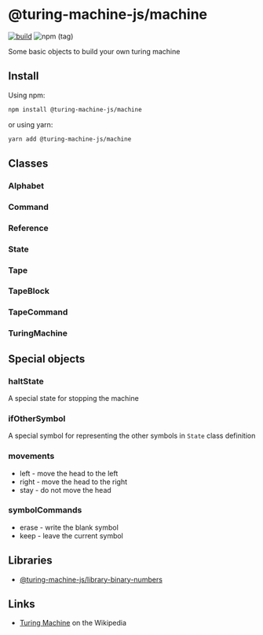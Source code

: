 # @turing-machine-js/machine

[![build](https://github.com/mellonis/turing-machine-js/actions/workflows/main.yml/badge.svg)](https://github.com/mellonis/turing-machine-js/actions/workflows/main.yml)
![npm (tag)](https://img.shields.io/npm/v/@turing-machine-js/machine)

Some basic objects to build your own turing machine  

## Install

Using npm:

```sh
npm install @turing-machine-js/machine
```

or using yarn:

```sh
yarn add @turing-machine-js/machine
```

## Classes

### Alphabet

### Command

### Reference

### State

### Tape

### TapeBlock

### TapeCommand

### TuringMachine

## Special objects

### haltState

A special state for stopping the machine

### ifOtherSymbol

A special symbol for representing the other symbols in `State` class definition

### movements

* left - move the head to the left
* right - move the head to the right
* stay - do not move the head

### symbolCommands

* erase - write the blank symbol
* keep - leave the current symbol

## Libraries

- [@turing-machine-js/library-binary-numbers](https://github.com/mellonis/turing-machine-js/tree/master/packages/library-binary-numbers)

## Links

- [Turing Machine](https://en.wikipedia.org/wiki/Turing_machine) on the Wikipedia
